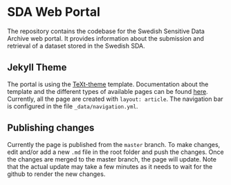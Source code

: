 # SDA Web Portal

The repository contains the codebase for the Swedish Sensitive Data Archive web portal. It provides information about the submission and retrieval of a dataset stored in the Swedish SDA.

## Jekyll Theme

The portal is using the [TeXt-theme](https://github.com/kitian616/jekyll-TeXt-theme) template. Documentation about the template and the different types of available pages can be found [here](https://tianqi.name/jekyll-TeXt-theme/docs/en/quick-start). Currently, all the page are created with `layout: article`. The navigation bar is configured in the file `_data/navigation.yml`.

## Publishing changes

Currently the page is published from the `master` branch. To make changes, edit and/or add a new `.md` file in the root folder and push the changes. Once the changes are merged to the master branch, the page will update. Note that the actual update may take a few minutes as it needs to wait for the github to render the new changes.

